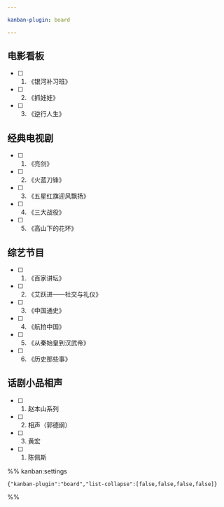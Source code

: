 ```yaml
---

kanban-plugin: board

---
```


## 电影看板

- [ ] 1. 《银河补习班》
- [ ] 2. 《抓娃娃》
- [ ] 3. 《逆行人生》


## 经典电视剧

- [ ] 1. 《亮剑》
- [ ] 2. 《火蓝刀锋》
- [ ] 3. 《五星红旗迎风飘扬》
- [ ] 4. 《三大战役》
- [ ] 5. 《高山下的花环》


## 综艺节目

- [ ] 1. 《百家讲坛》
- [ ] 2. 《艾跃进——社交与礼仪》
- [ ] 3. 《中国通史》
- [ ] 4. 《航拍中国》
- [ ] 5. 《从秦始皇到汉武帝》
- [ ] 6. 《历史那些事》


## 话剧小品相声

- [ ] 1. 赵本山系列
- [ ] 2. 相声（郭德纲）
- [ ] 3. 黄宏
- [ ] 1. 陈佩斯




%% kanban:settings
```
{"kanban-plugin":"board","list-collapse":[false,false,false,false]}
```
%%